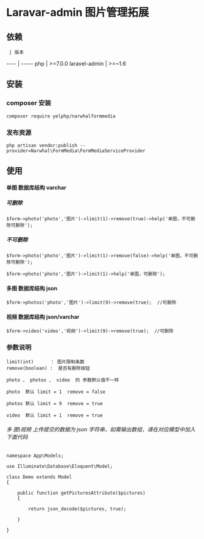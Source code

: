 # Laravar-admin 图片管理拓展

## 依赖

     | 版本  
 ---- | ----- 
 php  | >=7.0.0 
 laravel-admin  | >=~1.6 

## 安装

### composer 安装

```
composer require yelphp/narwhalformmedia
```


### 发布资源

```
php artisan vendor:publish --provider=Narwhal\FormMedia\FormMediaServiceProvider
```

## 使用

#### 单图 数据库结构 varchar

##### 可删除

```
$form->photo('photo','图片')->limit(1)->remove(true)->help('单图，不可删除可删除');
```

##### 不可删除

```
$form->photo('photo','图片')->limit(1)->remove(false)->help('单图，不可删除可删除');

$form->photo('photo','图片')->limit(1)->help('单图，可删除');
```

#### 多图 数据库结构 json

```
$form->photos('photo','图片')->limit(9)->remove(true);  //可删除

```

#### 视频 数据库结构 json/varchar

```
$form->video('video','视频')->limit(9)->remove(true);  //可删除

```

### 参数说明
```
limit(int)      ： 图片限制条数
remove(boolean) :  是否有删除按钮   

photo 、 photos 、 video  的 参数默认值不一样

photo  默认 limit = 1  remove = false

photos 默认 limit = 9  remove = true

video  默认 limit = 1  remove = true
```


###### 多 图\视频 上传提交的数据为 json 字符串，如需输出数组，请在对应模型中加入下面代码
```
namespace App\Models;

use Illuminate\Database\Eloquent\Model;

class Demo extends Model
{
	
	public function getPicturesAttribute($pictures)
	{

	    return json_decode($pictures, true);

	}

}
```
